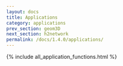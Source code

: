 ```yaml
---
layout: docs
title: Applications
category: applications
prev_section: geom3D
next_section: h2network
permalink: /docs/1.4.0/applications/
---
```


{% include all_application_functions.html %}
